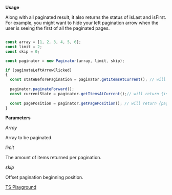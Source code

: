 **Usage**


Along with all paginated result, it also returns the status of isLast and isFirst. For example, you might want to hide your left pagination arrow when the user is seeing the first of all the paginated pages.

```ts

const array = [1, 2, 3, 4, 5, 6];
const limit = 2;
const skip = 0;

const paginator = new Paginator(array, limit, skip);

if (paginateLeftArrowClicked)
{
  const stateBeforePagination = paginator.getItemsAtCurrent(); // will return {isFirst: true, isLast: false, data: [1, 2]}
  
  paginator.paginateForward();
  const currentState = paginator.getItemsAtCurrent();// will return {isFirst: false, isLast: false, data: [3, 4]}
  
  const pagePosition = paginator.getPagePosition(); // will return {page: 2, of: 3}
}

```

**Parameters**

*Array*

Array to be paginated.

*limit*

The amount of items returned per pagination.

*skip*

Offset pagination beginning position.


[TS Playground](https://www.typescriptlang.org/play?#code/MYGwhgzhAEAKYHMCWA7MAXA9gJ2gbwChppsBTMAE0xRAE9oQkBbJdALmhQFcmAjU7AG4i0YF2xkU7Tj35CREANZIADh258Bw4mAlhaHMCloBtALrbR1COmxdgWbAApd2fYePmANA2at1sgI+SqoA-AGa2ACU+CLE6AAWSBAAdIws6NAAvL4ZlvFJqa762dDFtPnQickpISqlddCh0I0cAAyV1aliEqRSpW3QANRVhbXKKpYAvgQiCKToAJLopEwQAILoAMLikuhOMYTExMDWmRQYYKVdKeW1jMCkTjc9ez4vu32ZIzfprFGVMjocQoUY1YAJUjARQALQEmAASgsQU4LugwACRDMRCpEKgMKQAGI4ADuugoB1ixzB3U+-RyH16-R+Yz+6GEcSsKBs0DRVwZYzuEAeT0ZbxpKVeX2GErZmOpQJBEohUNh8KRwOwKFRl3l0GxxFxyDQKwAQmBoWTsBTDpyxdKBeC6ZkALSyvzs2bU07c86Xa6CvS0e5IR7PMZSqTvCPOmW-D164iKrXKyHQuHYRHIrU69F6g3QeboeDzWCYCCsJDUSlHY4+nkgPoIRIBmp3RsoZsJSr1zJYdEgEukGA5ACyGASktISBATg7XegAHp3RlE1yeZHi4hSKVx4kpzOnOGnUzvtAAIwxZfx1eA7Og2vUo2kDibofZLI5QbNc-QV-OocvE5YhMAAMw4fswEHbcICA6kpmmL1CwWdYQBAZZVggGtOWTUEbnKRCcWwJAADcCVENNFEJJBsBsdYUAoAAZSB9j5DxaFtBV7ypaloGSajaOke16U-aA2jg3jkmYmwOD5NImxbAAeFdWAk4gEKxJDFwAKm0uJtOgRZQJIe8YHElpMCYBYkk7PiYBJTNOx8fhgDALgIB3I18XQKtQQgBJMC4EAKDKEAyVoGBcIs1Zqk7fTFyI0jyJVdN1XvXMwHY8xOOOJBjIy+TOyUsScu9axMEbFIBEzZwACIS283zoBUctK2oOyGGHGBEiMMTarXGYuM1B9gN5S41OOFIppeSiBLohjpNY3UJo09SCGxXsyiDUoTHPHwACYfAAZh8AAWHwAFYfAANgsAhNrZUp9uETbGi-DlNq8k0cFKFBSBJOA8W+5xyh8NlggmTF7rOFp0TNUhQJwUgGpNJqci+jAcBSIsMLWTYdlPA5BCXZcSRnEATOG-B+JomSqjsUgfCkliOFAqCPJ8NjoF2g6zEG6ACAxxwUiFolSXJInod9URnQAZThnd0aBzHsGxhZcY2bZnSJxdSfJymlTwGnBNZ9nGbsxbTZADmxvRDgTBO6BTr52ZPuVnzqDLCsPdBJXjRVtWt1LVqfcl+sKtINJMAQJwhd8r22pQAEgA)
